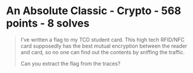 # An Absolute Classic - Crypto - 568 points - 8 solves
> I've written a flag to my TCD student card. This high tech RFID/NFC card supposedly has the best mutual encryption between the reader and card, so no one can find out the contents by sniffing the traffic.
> 
> Can you extract the flag from the traces?
